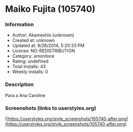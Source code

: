 # Maiko Fujita (105740)

### Information
- Author: Akameshio (unknown)
- Created at: unknown
- Updated at: 9/26/2014, 5:20:33 PM
- License: NO-REDISTRIBUTION
- Category: amordoce
- Rating: undefined
- Total installs: 43
- Weekly installs: 0


### Description
Para a Ana Caroline


### Screenshots (links to userstyles.org)
![https://userstyles.org/style_screenshots/105740-after.png](https://userstyles.org/style_screenshots/105740-after.png)


